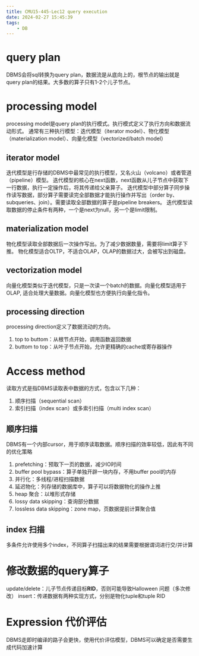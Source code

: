 ```yaml
---
title: CMU15-445-Lec12 query execution
date: 2024-02-27 15:45:39
tags:
    - DB
---
```


<!-- more -->
# query plan
DBMS会将sql转换为query plan，数据流是从底向上的，根节点的输出就是query plan的结果。大多数的算子只有1-2个儿子节点。
# processing model
processing model是query plan的执行模式。执行模式定义了执行方向和数据流动形式。
通常有三种执行模型：迭代模型（iterator model）、物化模型（materialization model）、向量化模型（vectorized/batch model）
## iterator model
迭代模型是行存储的DBMS中最常见的执行模型，又名火山（volcano）或者管道（pipeline）模型。
迭代模型的核心在next函数，next函数从儿子节点中获取下一行数据，执行一定操作后，将其传递给父亲算子。
迭代模型中部分算子同步操作读写数据，部分算子需要读完全部数据才能执行操作并写出（order by、subqueries、join）。需要读取全部数据的算子是pipeline breakers。
迭代模型读取数据的停止条件有两种，一个是next为null，另一个是limit限制。
## materialization model
物化模型读取全部数据后一次操作写出。为了减少数据数量，需要将limit算子下推。
物化模型适合OLTP，不适合OLAP，OLAP的数据过大，会被写出到磁盘。
## vectorization model
向量化模型类似于迭代模型，只是一次读一个batch的数据。向量化模型适用于OLAP, 适合处理大量数据。向量化模型也方便执行向量化指令。
## processing direction
processing direction定义了数据流动的方向。
1. top to buttom：从根节点开始，调用函数返回数据
2. buttom to top：从叶子节点开始，允许更精确的cache或寄存器操作
# Access method
读取方式是指DBMS读取表中数据的方式，包含以下几种：
1. 顺序扫描（sequential scan）
2. 索引扫描（index scan）或多索引扫描（multi index scan）
## 顺序扫描
DBMS有一个内部cursor，用于顺序读取数据。顺序扫描的效率较低，因此有不同的优化策略
1. prefetching：预取下一页的数据，减少IO时间
2. buffer pool bypass：算子单独开辟一块内存，不用buffer pool的内存
3. 并行化：多线程/进程扫描数据
4. 延迟物化：列存储的数据库中，算子可以将数据物化的操作上推
5. heap 聚合：以堆形式存储
6. lossy data skipping：查询部分数据
7. lossless data skipping：zone map，页数据提前计算聚合值
## index 扫描
多条件允许使用多个index，不同算子扫描出来的结果需要根据谓词进行交/并计算

# 修改数据的query算子
update/delete：儿子节点传递目标**RID**，否则可能导致Halloween 问题（多次修改）
insert：传递数据有两种实现方式，分别是物化tuple和tuple RID

# Expression 代价评估
DBMS走即时编译的路子会更快，使用代价评估模型，DBMS可以确定是否需要生成代码加速计算

